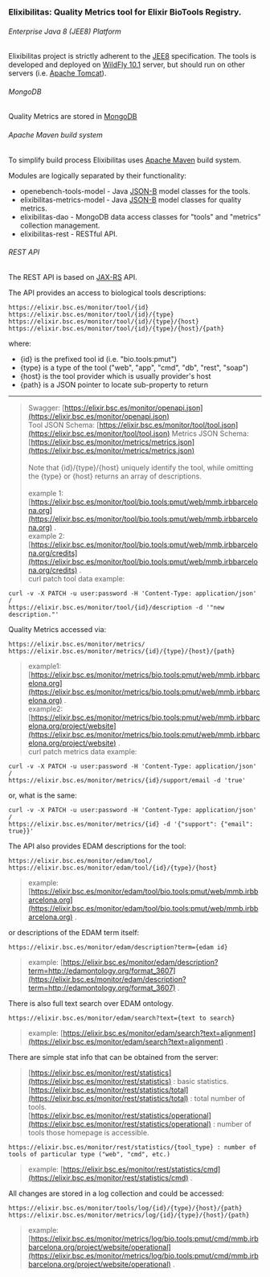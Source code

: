 ### Elixibilitas: Quality Metrics tool for Elixir BioTools Registry.

###### Enterprise Java 8 (JEE8) Platform
Elixibilitas project is strictly adherent to the [JEE8](https://www.jcp.org/en/jsr/detail?id=366) specification.
The tools is developed and deployed on [WildFly 10.1](http://wildfly.org/) server, 
but should run on other servers (i.e. [Apache Tomcat](http://tomcat.apache.org/)).

###### MongoDB
Quality Metrics are stored in [MongoDB](www.mongodb.com)

###### Apache Maven build system
To simplify build process Elixibilitas uses [Apache Maven](https://maven.apache.org/) build system.

Modules are logically separated by their functionality:
- openebench-tools-model - Java [JSON-B](https://www.jcp.org/en/jsr/detail?id=367) model classes for the tools.
- elixibilitas-metrics-model - Java [JSON-B](https://www.jcp.org/en/jsr/detail?id=367) model classes for quality metrics.
- elixibilitas-dao - MongoDB data access classes for "tools" and "metrics" collection management.
- elixibilitas-rest - RESTful API.

###### REST API
The REST API is based on [JAX-RS](jcp.org/en/jsr/detail?id=370) API.

The API provides an access to biological tools descriptions:
```
https://elixir.bsc.es/monitor/tool/{id}
https://elixir.bsc.es/monitor/tool/{id}/{type}
https://elixir.bsc.es/monitor/tool/{id}/{type}/{host}
https://elixir.bsc.es/monitor/tool/{id}/{type}/{host}/{path}
```
where:
- {id} is the prefixed tool id (i.e. "bio.tools:pmut")
- {type} is a type of the tool ("web", "app", "cmd", "db", "rest", "soap")
- {host} is the tool provider which is usually provider's host
- {path} is a JSON pointer to locate sub-property to return

---

> Swagger: [https://elixir.bsc.es/monitor/openapi.json](https://elixir.bsc.es/monitor/openapi.json)<br/>
> Tool JSON Schema: [https://elixir.bsc.es/monitor/tool/tool.json](https://elixir.bsc.es/monitor/tool/tool.json)
> Metrics JSON Schema: [https://elixir.bsc.es/monitor/metrics/metrics.json](https://elixir.bsc.es/monitor/metrics/metrics.json)
<br/><br/>
> Note that {id}/{type}/{host} uniquely identify the tool, while omitting the {type} or {host} returns an array of descriptions.<br/><br/>
> example 1: [https://elixir.bsc.es/monitor/tool/bio.tools:pmut/web/mmb.irbbarcelona.org](https://elixir.bsc.es/monitor/tool/bio.tools:pmut/web/mmb.irbbarcelona.org) .<br/>
> example 2: [https://elixir.bsc.es/monitor/tool/bio.tools:pmut/web/mmb.irbbarcelona.org/credits](https://elixir.bsc.es/monitor/tool/bio.tools:pmut/web/mmb.irbbarcelona.org/credits) .<br/>
> curl patch tool data example: 
```
curl -v -X PATCH -u user:password -H 'Content-Type: application/json' /
https://elixir.bsc.es/monitor/tool/{id}/description -d '"new description."'
```

Quality Metrics accessed via:
```
https://elixir.bsc.es/monitor/metrics/
https://elixir.bsc.es/monitor/metrics/{id}/{type}/{host}/{path}
```
> example1: [https://elixir.bsc.es/monitor/metrics/bio.tools:pmut/web/mmb.irbbarcelona.org](https://elixir.bsc.es/monitor/metrics/bio.tools:pmut/web/mmb.irbbarcelona.org) .<br/>
> example2: [https://elixir.bsc.es/monitor/metrics/bio.tools:pmut/web/mmb.irbbarcelona.org/project/website](https://elixir.bsc.es/monitor/metrics/bio.tools:pmut/web/mmb.irbbarcelona.org/project/website) .<br/>
> curl patch metrics data example: 
```
curl -v -X PATCH -u user:password -H 'Content-Type: application/json' /
https://elixir.bsc.es/monitor/metrics/{id}/support/email -d 'true'
```
or, what is the same:
```
curl -v -X PATCH -u user:password -H 'Content-Type: application/json' /
https://elixir.bsc.es/monitor/metrics/{id} -d '{"support": {"email": true}}'
```

The API also provides EDAM descriptions for the tool:
```
https://elixir.bsc.es/monitor/edam/tool/
https://elixir.bsc.es/monitor/edam/tool/{id}/{type}/{host}
```
> example: [https://elixir.bsc.es/monitor/edam/tool/bio.tools:pmut/web/mmb.irbbarcelona.org](https://elixir.bsc.es/monitor/edam/tool/bio.tools:pmut/web/mmb.irbbarcelona.org) .

or descriptions of the EDAM term itself:
```
https://elixir.bsc.es/monitor/edam/description?term={edam id}
```
> example: [https://elixir.bsc.es/monitor/edam/description?term=http://edamontology.org/format_3607](https://elixir.bsc.es/monitor/edam/description?term=http://edamontology.org/format_3607) .

There is also full text search over EDAM ontology.
```
https://elixir.bsc.es/monitor/edam/search?text={text to search}
```
> example: [https://elixir.bsc.es/monitor/edam/search?text=alignment](https://elixir.bsc.es/monitor/edam/search?text=alignment) .

There are simple stat info that can be obtained from the server:

>[https://elixir.bsc.es/monitor/rest/statistics](https://elixir.bsc.es/monitor/rest/statistics) : basic statistics.<br/>
>[https://elixir.bsc.es/monitor/rest/statistics/total](https://elixir.bsc.es/monitor/rest/statistics/total) : total number of tools.<br/>
>[https://elixir.bsc.es/monitor/rest/statistics/operational](https://elixir.bsc.es/monitor/rest/statistics/operational) : number of tools those homepage is accessible.

```
https://elixir.bsc.es/monitor/rest/statistics/{tool_type} : number of tools of particular type ("web", "cmd", etc.)
```
> example: [https://elixir.bsc.es/monitor/rest/statistics/cmd](https://elixir.bsc.es/monitor/rest/statistics/cmd) .

All changes are stored in a log collection and could be accessed:

```
https://elixir.bsc.es/monitor/tools/log/{id}/{type}/{host}/{path}
https://elixir.bsc.es/monitor/metrics/log/{id}/{type}/{host}/{path}
```
> example: [https://elixir.bsc.es/monitor/metrics/log/bio.tools:pmut/cmd/mmb.irbbarcelona.org/project/website/operational](https://elixir.bsc.es/monitor/metrics/log/bio.tools:pmut/cmd/mmb.irbbarcelona.org/project/website/operational) .
